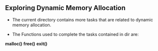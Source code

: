 ## **Exploring Dynamic Memory Allocation**

- The current directory contains more tasks that are related to dynamic memory allocation.

- The Functions used to complete the tasks contained in dir are:

**malloc()**
**free()**
**exit()**
